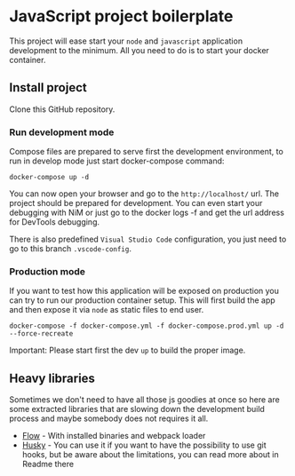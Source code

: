 # JavaScript project boilerplate

This project will ease start your `node` and `javascript` application development to the minimum. 
All you need to do is to start your docker container.

## Install project

Clone this GitHub repository. 

### Run development mode

Compose files are prepared to serve first the development environment, to run in develop mode just start docker-compose
command:

```
docker-compose up -d 
````

You can now open your browser and go to the `http://localhost/` url. The project should be prepared for development. 
You can even start your debugging with NiM or just go to the docker logs -f and get the url address for DevTools 
debugging.

There is also predefined `Visual Studio Code` configuration, you just need to go to this branch `.vscode-config`.

### Production mode

If you want to test how this application will be exposed on production you can try to run our production container
setup. This will first build the app and then expose it via `node` as static files to end user.

```
docker-compose -f docker-compose.yml -f docker-compose.prod.yml up -d --force-recreate
```

Important:
Please start first the dev `up` to build the proper image.

## Heavy libraries

Sometimes we don't need to have all those js goodies at once so here are some
extracted libraries that are slowing down the development build process and maybe somebody does not requires it all.

- [Flow](../../tree/flow) - With installed binaries and webpack loader
- [Husky](../../tree/husky) - You can use it if you want to have the possibility to use git hooks, but be aware about
the limitations, you can read more about in Readme there
